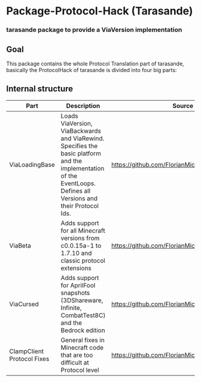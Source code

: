 # Package-Protocol-Hack (Tarasande)
### tarasande package to provide a ViaVersion implementation

## Goal
This package contains the whole Protocol Translation part of tarasande, basically the ProtocolHack of tarasande is divided into four big parts:

## Internal structure

| Part                       | Description                                                                                                                                                             | Source                                           |
|----------------------------|-------------------------------------------------------------------------------------------------------------------------------------------------------------------------|--------------------------------------------------|
| ViaLoadingBase             | Loads ViaVersion, ViaBackwards and ViaRewind.<br>Specifies the basic platform and the implementation of the EventLoops.<br>Defines all Versions and their Protocol Ids. | https://github.com/FlorianMichael/ViaLoadingBase |
| ViaBeta                    | Adds support for all Minecraft versions from c0.0.15a-1 to 1.7.10 and classic protocol extensions                                                                       | https://github.com/FlorianMichael/ViaBeta        |
| ViaCursed                  | Adds support for AprilFool snapshots (3DShareware, Infinite, CombatTest8C) and the Bedrock edition                                                                      | https://github.com/FlorianMichael/ViaCursed      |
| ClampClient Protocol Fixes | General fixes in Minecraft code that are too difficult at Protocol level                                                                                                | https://github.com/FlorianMichael/ClampSource    |
